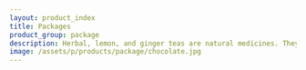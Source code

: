 ```yaml
---
layout: product_index
title: Packages
product_group: package
description: Herbal, lemon, and ginger teas are natural medicines. They relax or stimulate, soothe and energize, rejuvenate and revitalize. At Bali Orchid SPA we offer the true Balinese hospitality and focus on the well being of our guests in a beautiful garden setting. Visit us and experience the joy of Balinese Holistic Care.
image: /assets/p/products/package/chocolate.jpg
---
```

